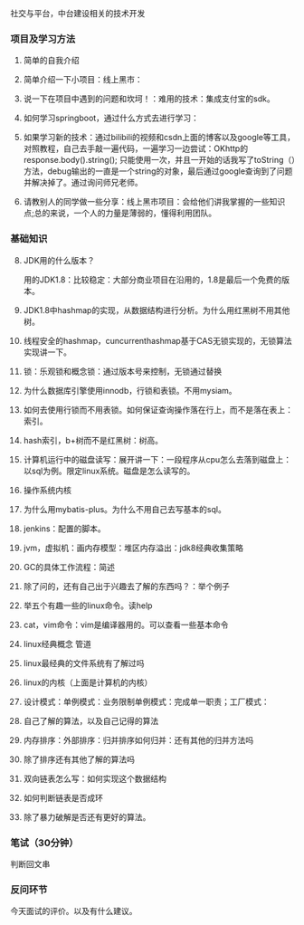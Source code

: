 社交与平台，中台建设相关的技术开发

### 项目及学习方法

1. 简单的自我介绍

2. 简单介绍一下小项目：线上黑市：

3. 说一下在项目中遇到的问题和坎坷！：难用的技术：集成支付宝的sdk。

4. 如何学习springboot，通过什么方式去进行学习：
5. 如果学习新的技术：通过bilibili的视频和csdn上面的博客以及google等工具，对照教程，自己去手敲一遍代码，一遍学习一边尝试：OKhttp的response.body().string(); 只能使用一次，并且一开始的话我写了toString（）方法，debug输出的一直是一个string的对象，最后通过google查询到了问题并解决掉了。通过询问师兄老师。

6. 请教别人的同学做一些分享：线上黑市项目：会给他们讲我掌握的一些知识点;总的来说，一个人的力量是薄弱的，懂得利用团队。

### 基础知识

8. JDK用的什么版本？

   用的JDK1.8：比较稳定：大部分商业项目在沿用的，1.8是最后一个免费的版本。

9. JDK1.8中hashmap的实现，从数据结构进行分析。为什么用红黑树不用其他树。

10. 线程安全的hashmap，cuncurrenthashmap基于CAS无锁实现的，无锁算法实现讲一下。

11. 锁：乐观锁和概念锁：通过版本号来控制，无锁通过替换

12. 为什么数据库引擎使用innodb，行锁和表锁。不用mysiam。

13. 如何去使用行锁而不用表锁。如何保证查询操作落在行上，而不是落在表上：索引。

14. hash索引，b+树而不是红黑树：树高。

15. 计算机运行中的磁盘读写：展开讲一下：一段程序从cpu怎么去落到磁盘上：以sql为例。限定linux系统。磁盘是怎么读写的。

16. 操作系统内核

17. 为什么用mybatis-plus。为什么不用自己去写基本的sql。

18. jenkins：配置的脚本。

19. jvm，虚拟机：画内存模型：堆区内存溢出：jdk8经典收集策略

20. GC的具体工作流程：简述

21. 除了问的，还有自己出于兴趣去了解的东西吗？：举个例子

22. 举五个有趣一些的linux命令。读help

23. cat，vim命令：vim是编译器用的。可以查看一些基本命令

24. linux经典概念 管道

25. linux最经典的文件系统有了解过吗

26. linux的内核（上面是计算机的内核）

27. 设计模式：单例模式：业务限制单例模式：完成单一职责；工厂模式：

28. 自己了解的算法，以及自己记得的算法

29. 内存排序：外部排序：归并排序如何归并：还有其他的归并方法吗

30. 除了排序还有其他了解的算法吗

31. 双向链表怎么写：如何实现这个数据结构

32. 如何判断链表是否成环

33. 除了暴力破解是否还有更好的算法。

### 笔试（30分钟）

判断回文串

### 反问环节

今天面试的评价。以及有什么建议。